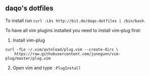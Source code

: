daqo's dotfiles
---

To install run `curl -Lks http://bit.do/daqo-dotfiles | /bin/bash`.

To have all vim plugins installed you need to install vim-plug first:

1. Install vim-plug
```
curl -fLo ~/.vim/autoload/plug.vim --create-dirs \
    https://raw.githubusercontent.com/junegunn/vim-plug/master/plug.vim
```
2. Open vim and type `:PlugInstall`
